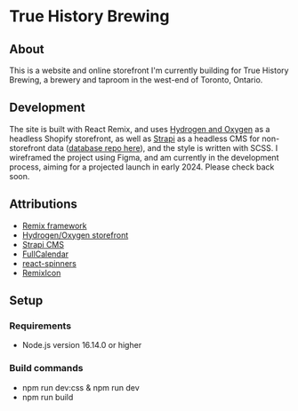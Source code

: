 # True History Brewing

## About
This is a website and online storefront I'm currently building for True History Brewing, a brewery and taproom in the west-end of Toronto, Ontario.

## Development
The site is built with React Remix, and uses [Hydrogen and Oxygen](https://shopify.dev/custom-storefronts/hydrogen) as a headless Shopify storefront, as well as [Strapi](https://strapi.io) as a headless CMS for non-storefront data ([database repo here](https://github.com/torontopubliclibra/true-history-brewing-data)), and the style is written with SCSS. I wireframed the project using Figma, and am currently in the development process, aiming for a projected launch in early 2024. Please check back soon.

## Attributions
- [Remix framework](https://remix.run)
- [Hydrogen/Oxygen storefront](https://shopify.dev/custom-storefronts/hydrogen)
- [Strapi CMS](https://strapi.io)
- [FullCalendar](https://fullcalendar.io)
- [react-spinners](https://www.npmjs.com/package/react-spinners)
- [RemixIcon](https://remixicon.com)

## Setup
### Requirements
- Node.js version 16.14.0 or higher

### Build commands
- npm run dev:css & npm run dev
- npm run build